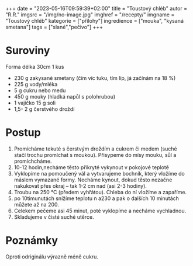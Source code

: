 +++
date = "2023-05-16T09:59:39+02:00"
title = "Toustový chléb"
autor = "R.R."
imgsrc = "/img/no-image.jpg"
imghref = "/recepty/"
imgname = "Toustový chléb"
kategorie = ["přílohy"]
ingredience = ["mouka", "kysaná smetana"]
tags = ["slané","pečivo"]
+++

# Suroviny
Forma délka 30cm 1 kus

- 230 g zakysané smetany (čím víc tuku, tím líp, já začínám na 18 %)
- 225 g  vody/mléka
- 5 g cukru nebo medu
- 450 g mouky (hladká napůl s polohrubou)
- 1 vajíčko 
15 g soli
- 1,5- 2 g čerstvého droždí 

# Postup
1. Promícháme tekuté s čerstvým droždím a cukrem či medem (suché stačí trochu promíchat s moukou). Přisypeme do mísy mouku, sůl a promíchcháme.
2. 10-12 hodin,necháme těsto přikryté vykynout v pokojové teplotě
3. Vyklopíme na pomoučený vál a vytvarujeme bochník, který vložíme do máslem vymazané formy. Necháme kynout, dokud těsto nezačne nakukovat přes okraj – tak 1-2 cm nad (asi 2-3 hodiny). 
3. Troubu na 250 °C (předem vyhřátou). Chleba do ní vložíme a zapaříme.
4. po 10timunutách snížíme teplotu n a230 a pak o dalších 10 minutách můžete až na 200. 
5. Celekem pečeme asi 45 minut, poté vyklopíme a necháme vychladnou.
6. Skladujeme v čisté suché utěrce.

# Poznámky
Oproti odriginálu výrazně méně cukru. 

<!-- originál Maškrtnica
Suroviny na 2 baculaté toastové chleby do 25cm forem
(na malé roztomilé chlebíčky to chce menší formičky ve větším množství)

380 g zakysané smetany (čím víc tuku, tím líp, já začínám na 18 %)
380 g vody/mléka
45 g cukru nebo medu
750 g mouky (hladká napůl s polohrubou)
1 velké vajíčko nebo dvě mikrovejce
15 g soli
½ lžičky sušeného droždí nebo 2 g čerstvého
-->

<!--more-->